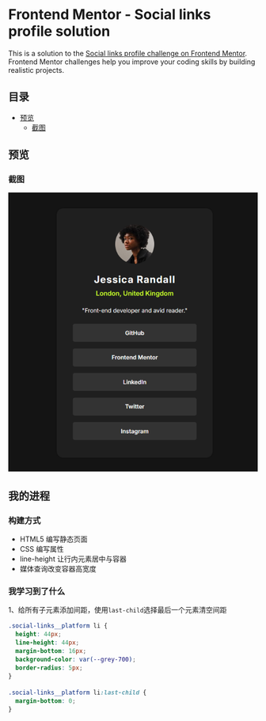 # Frontend Mentor - Social links profile solution

This is a solution to the [Social links profile challenge on Frontend Mentor](https://www.frontendmentor.io/challenges/social-links-profile-UG32l9m6dQ). Frontend Mentor challenges help you improve your coding skills by building realistic projects.

## 目录

- [预览](#预览)
  - [截图](#截图)

## 预览

### 截图

![](./screenshot.png)

## 我的进程

### 构建方式

- HTML5 编写静态页面
- CSS 编写属性
- line-height 让行内元素居中与容器
- 媒体查询改变容器高宽度

### 我学习到了什么

1、给所有子元素添加间距，使用`last-child`选择最后一个元素清空间距

```css
.social-links__platform li {
  height: 44px;
  line-height: 44px;
  margin-bottom: 16px;
  background-color: var(--grey-700);
  border-radius: 5px;
}

.social-links__platform li:last-child {
  margin-bottom: 0;
}
```
